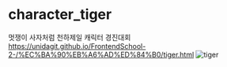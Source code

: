 # character_tiger
멋쟁이 사자처럼 천하제일 캐릭터 경진대회
https://unidagit.github.io/FrontendSchool-2-/%EC%BA%90%EB%A6%AD%ED%84%B0/tiger.html
![tiger](https://user-images.githubusercontent.com/102465469/162943339-7425f31b-4043-49ae-9d78-36b4acf8636f.gif)

